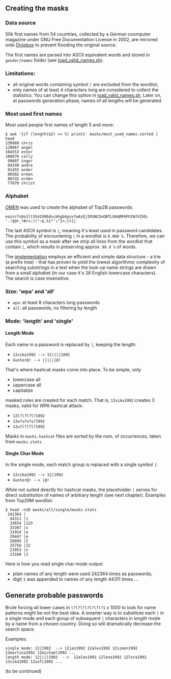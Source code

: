 ## Creating the masks

### Data source

50k first names from 54 countries, collected by a German coomputer magazine under GNU Free Documentation License in 2002, are mirrored onto [Dropbox](https://www.dropbox.com/s/l0mskgdp1hsv04n/0717-182.zip) to prevent flooding the original source.

The first names are parsed into ASCII equivalent words and stored in `gender/names` folder (see [load_valid_names.sh](bash/load_valid_names.sh)).

### Limitations:

* all original words containing symbol `|` are excluded from the wordlist;
* only names of at least 4 characters long are considered to collect the statistics. You can change this option in [load_valid_names.sh](bash/load_valid_names.sh). Later on, at passwords generation phase, names of all lengths will be generated.


### Most used first names

Most used people first names of length 5 and more:

```
$ awk '{if (length($2) >= 5) print}' masks/most_used_names.sorted | head
139989 chris
128067 angel
104553 ester
100876 cally
 99607 inger
 94240 andre
 91455 ander
 86502 erman
 86332 erden
 77870 christ
```


### Alphabet

[OMEN](https://github.com/RUB-SysSec/OMEN) was used to create the alphabet of Top2B passwords:

```
eainr7s0o1lt3542986ducmhgbkpyvfwAzEjIRSNCDxOBTLGHqMFKPUYWJVZXQ-'.!$@+_?#/=:)("~&,%{*`\^}>;[<]|
```

The last ASCII symbol is `|`, meaning it's least used in password candidates. The probability of encountering `|` in a wordlist is `0.008 %`. Therefore, we can use this symbol as a mask after we strip all lines from the wordlist that contain `|`, which results in preserving approx. `99.9 %` of words.

The [implementation](src/create_masks.py) employs an efficient and simple data structure - a trie (a prefix tree) - that has proven to yield the lowest algorithmic complexity of searching substrings in a text when the look-up name strings are drawn from a small alphabet (in our case it's 26 English lowercase characters). The search is case insensitive.

### Size: 'wpa' and 'all'

* `wpa`: at least 8 characters long passwords
* `all`: all passwords, no filtering by length


### Mode: 'length' and 'single'

#### Length Mode

Each name in a password is replaced by `|`, keeping the length:

* `12vika1992 --> 12||||1992`
* `Gunter@! --> ||||||@!`

That's where hashcat masks come into place. To be simple, only
* lowercase all
* uppercase all
* capitalize

masked rules are created for each match. That is, `12vika1992` creates 3 masks, valid for WPA hashcat attack:

* `12l?l?l?l?1992`
* `12u?u?u?u?1992`
* `12u?l?l?l?1992`

Masks in `masks.hashcat` files are sorted by the num. of occurrences, taken from `masks.stats`.

#### Single Char Mode

In the single mode, each match group is replaced with a single symbol `|`:

* `12vika1992 --> 12|1992`
* `Gunter@! --> |@!`

While not suited directly for hashcat masks, the placeholder `|` serves  for direct substitution of names of arbitrary length (see next chapter). Examples from Top29M wordlist:

```
$ head -n10 masks/all/single/masks.stats
 242364 |
  44311 |1
  33654 |123
  33307 |s
  31914 |a
  29447 |e
  26605 |2
  25756 |12
  23953 |n
  23168 |3
```

Here is how you read single char mode output:

* plain names of any length were used 242364 times as passwords;
* digit `1` was appended to names of any length 44311 times ...


## Generate probable passwords

Brute forcing all lower cases in `l?l?l?l?l?l?l?1` x 1000 to look for name patterns might be not the best idea. A smarter way is to substitute each `|` in a _single_ mode and each group of subsequent `|` characters in _length_ mode by a name from a chosen country. Doing so will dramatically decrease the search space.

Examples:

```
single mode: 12|1992  --> 12jan1992 12alex1992 12simon1992 12martina1992 12michael1992 ...
length mode: 12||||1992  -->  12alex1992 12lena1992 12lora1992 12vika1992 12sofi1992 ...
```

(to be continued)
